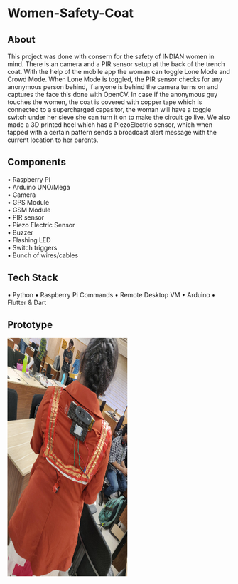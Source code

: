 # Women-Safety-Coat

## About
This project was done with consern for the safety of INDIAN women in mind. There is an camera and a PIR sensor setup at the back of the trench coat.
With the help of the mobile app the woman can toggle Lone Mode and Crowd Mode. When Lone Mode is toggled, the PIR sensor checks for any anonymous person behind, 
if anyone is behind the camera turns on and captures the face this done with OpenCV. In case if the anonymous guy touches the women, the coat is covered with
copper tape which is connected to a supercharged capasitor, the woman will have a toggle switch under her sleve she can turn it on to make the circuit go live.
We also made a 3D printed heel which has a PiezoElectric sensor, which when tapped with a certain pattern sends a broadcast alert message with the current location
to her parents.

## Components
• Raspberry PI<br>
• Arduino UNO/Mega<br>
• Camera <br>
• GPS Module<br>
• GSM Module<br>
• PIR sensor <br>
• Piezo Electric Sensor<br>
• Buzzer<br>
• Flashing LED<br>
• Switch triggers<br>
• Bunch of wires/cables<br>


## Tech Stack
• Python
• Raspberry Pi Commands
• Remote Desktop VM
• Arduino
• Flutter & Dart


## Prototype

  <img src="https://github.com/Premmmm/Women-Safety-Coat/blob/master/WomenSafetyCoat%20Photo.jpg" height="535" width="270" />
<br><br>
